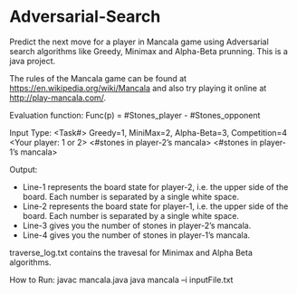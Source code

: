 # Adversarial-Search
Predict the next move for a player in Mancala game using Adversarial search algorithms like Greedy, Minimax and Alpha-Beta prunning. This is a java project.

The rules of the Mancala game can be found at https://en.wikipedia.org/wiki/Mancala and also try playing it online at http://play-mancala.com/.

Evaluation function:
Func(p) = #Stones_player - #Stones_opponent

Input Type: <File Required: input.txt>
<Task#> Greedy=1, MiniMax=2, Alpha-Beta=3, Competition=4
<Your player: 1 or 2>
<Cutting off depth>
<Board state for player-2>
<Board state for player-1>
<#stones in player-2’s mancala>
<#stones in player-1’s mancala>

Output: <File Generated: next_state.txt>
* Line-1 represents the board state for player-2, i.e. the upper side of the board. Each number is separated by a single white space.
* Line-2 represents the board state for player-1, i.e. the upper side of the board. Each number is separated by a single white space.
* Line-3 gives you the number of stones in player-2’s mancala.
* Line-4 gives you the number of stones in player-1’s mancala.

traverse_log.txt contains the travesal for Minimax and Alpha Beta algorithms.


How to Run:
javac mancala.java
java mancala –i inputFile.txt
